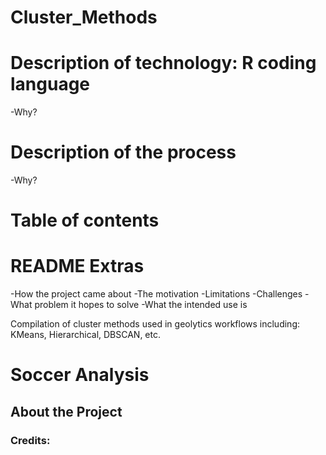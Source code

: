 # Cluster_Methods
# Description of technology: R coding language
-Why?
# Description of the process
-Why?
# Table of contents

# README Extras
-How the project came about
-The motivation
-Limitations
-Challenges
-What problem it hopes to solve
-What the intended use is

Compilation of cluster methods used in geolytics workflows including: KMeans, Hierarchical, DBSCAN, etc.

# Soccer Analysis 
## About the Project 
### Credits:
